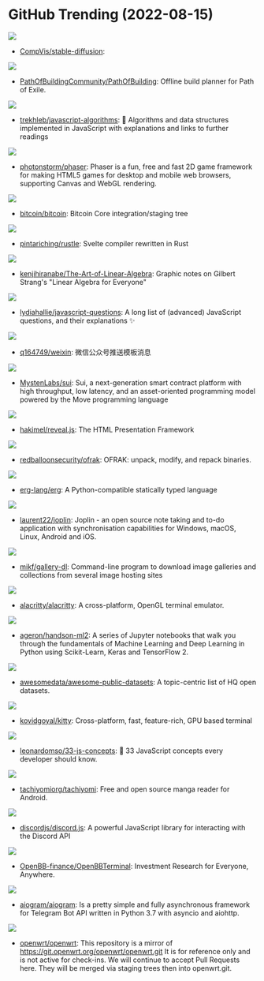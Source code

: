 # GitHub Trending (2022-08-15)

![](https://img.shields.io/badge/Jupyter%20Notebook-New%20438-green?style=flat-square&logo=appveyor)
- [CompVis/stable-diffusion](https://github.com/CompVis/stable-diffusion): 

![](https://img.shields.io/badge/Lua-New%2016-green?style=flat-square&logo=appveyor)
- [PathOfBuildingCommunity/PathOfBuilding](https://github.com/PathOfBuildingCommunity/PathOfBuilding): Offline build planner for Path of Exile.

![](https://img.shields.io/badge/JavaScript-New%20108-green?style=flat-square&logo=appveyor)
- [trekhleb/javascript-algorithms](https://github.com/trekhleb/javascript-algorithms): 📝 Algorithms and data structures implemented in JavaScript with explanations and links to further readings

![](https://img.shields.io/badge/JavaScript-New%209-green?style=flat-square&logo=appveyor)
- [photonstorm/phaser](https://github.com/photonstorm/phaser): Phaser is a fun, free and fast 2D game framework for making HTML5 games for desktop and mobile web browsers, supporting Canvas and WebGL rendering.

![](https://img.shields.io/badge/C%2B%2B-New%2025-green?style=flat-square&logo=appveyor)
- [bitcoin/bitcoin](https://github.com/bitcoin/bitcoin): Bitcoin Core integration/staging tree

![](https://img.shields.io/badge/Rust-New%2058-green?style=flat-square&logo=appveyor)
- [pintariching/rustle](https://github.com/pintariching/rustle): Svelte compiler rewritten in Rust

![](https://img.shields.io/badge/TeX-New%20194-green?style=flat-square&logo=appveyor)
- [kenjihiranabe/The-Art-of-Linear-Algebra](https://github.com/kenjihiranabe/The-Art-of-Linear-Algebra): Graphic notes on Gilbert Strang's "Linear Algebra for Everyone"

![](https://img.shields.io/badge/none-New%2050-green?style=flat-square&logo=appveyor)
- [lydiahallie/javascript-questions](https://github.com/lydiahallie/javascript-questions): A long list of (advanced) JavaScript questions, and their explanations ✨

![](https://img.shields.io/badge/Python-New%2016-green?style=flat-square&logo=appveyor)
- [q164749/weixin](https://github.com/q164749/weixin): 微信公众号推送模板消息

![](https://img.shields.io/badge/Rust-New%2019-green?style=flat-square&logo=appveyor)
- [MystenLabs/sui](https://github.com/MystenLabs/sui): Sui, a next-generation smart contract platform with high throughput, low latency, and an asset-oriented programming model powered by the Move programming language

![](https://img.shields.io/badge/JavaScript-New%20219-green?style=flat-square&logo=appveyor)
- [hakimel/reveal.js](https://github.com/hakimel/reveal.js): The HTML Presentation Framework

![](https://img.shields.io/badge/Python-New%20132-green?style=flat-square&logo=appveyor)
- [redballoonsecurity/ofrak](https://github.com/redballoonsecurity/ofrak): OFRAK: unpack, modify, and repack binaries.

![](https://img.shields.io/badge/Rust-New%20399-green?style=flat-square&logo=appveyor)
- [erg-lang/erg](https://github.com/erg-lang/erg): A Python-compatible statically typed language

![](https://img.shields.io/badge/TypeScript-New%2029-green?style=flat-square&logo=appveyor)
- [laurent22/joplin](https://github.com/laurent22/joplin): Joplin - an open source note taking and to-do application with synchronisation capabilities for Windows, macOS, Linux, Android and iOS.

![](https://img.shields.io/badge/Python-New%2021-green?style=flat-square&logo=appveyor)
- [mikf/gallery-dl](https://github.com/mikf/gallery-dl): Command-line program to download image galleries and collections from several image hosting sites

![](https://img.shields.io/badge/Rust-New%2032-green?style=flat-square&logo=appveyor)
- [alacritty/alacritty](https://github.com/alacritty/alacritty): A cross-platform, OpenGL terminal emulator.

![](https://img.shields.io/badge/Jupyter%20Notebook-New%2054-green?style=flat-square&logo=appveyor)
- [ageron/handson-ml2](https://github.com/ageron/handson-ml2): A series of Jupyter notebooks that walk you through the fundamentals of Machine Learning and Deep Learning in Python using Scikit-Learn, Keras and TensorFlow 2.

![](https://img.shields.io/badge/none-New%2050-green?style=flat-square&logo=appveyor)
- [awesomedata/awesome-public-datasets](https://github.com/awesomedata/awesome-public-datasets): A topic-centric list of HQ open datasets.

![](https://img.shields.io/badge/Python-New%2048-green?style=flat-square&logo=appveyor)
- [kovidgoyal/kitty](https://github.com/kovidgoyal/kitty): Cross-platform, fast, feature-rich, GPU based terminal

![](https://img.shields.io/badge/JavaScript-New%2045-green?style=flat-square&logo=appveyor)
- [leonardomso/33-js-concepts](https://github.com/leonardomso/33-js-concepts): 📜 33 JavaScript concepts every developer should know.

![](https://img.shields.io/badge/Kotlin-New%2027-green?style=flat-square&logo=appveyor)
- [tachiyomiorg/tachiyomi](https://github.com/tachiyomiorg/tachiyomi): Free and open source manga reader for Android.

![](https://img.shields.io/badge/JavaScript-New%2013-green?style=flat-square&logo=appveyor)
- [discordjs/discord.js](https://github.com/discordjs/discord.js): A powerful JavaScript library for interacting with the Discord API

![](https://img.shields.io/badge/Python-New%20125-green?style=flat-square&logo=appveyor)
- [OpenBB-finance/OpenBBTerminal](https://github.com/OpenBB-finance/OpenBBTerminal): Investment Research for Everyone, Anywhere.

![](https://img.shields.io/badge/Python-New%204-green?style=flat-square&logo=appveyor)
- [aiogram/aiogram](https://github.com/aiogram/aiogram): Is a pretty simple and fully asynchronous framework for Telegram Bot API written in Python 3.7 with asyncio and aiohttp.

![](https://img.shields.io/badge/C-New%208-green?style=flat-square&logo=appveyor)
- [openwrt/openwrt](https://github.com/openwrt/openwrt): This repository is a mirror of https://git.openwrt.org/openwrt/openwrt.git It is for reference only and is not active for check-ins. We will continue to accept Pull Requests here. They will be merged via staging trees then into openwrt.git.

